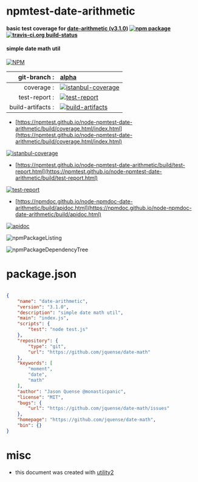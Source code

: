# npmtest-date-arithmetic

#### basic test coverage for  [date-arithmetic (v3.1.0)](https://github.com/jquense/date-math)  [![npm package](https://img.shields.io/npm/v/npmtest-date-arithmetic.svg?style=flat-square)](https://www.npmjs.org/package/npmtest-date-arithmetic) [![travis-ci.org build-status](https://api.travis-ci.org/npmtest/node-npmtest-date-arithmetic.svg)](https://travis-ci.org/npmtest/node-npmtest-date-arithmetic)

#### simple date math util

[![NPM](https://nodei.co/npm/date-arithmetic.png?downloads=true&downloadRank=true&stars=true)](https://www.npmjs.com/package/date-arithmetic)

| git-branch : | [alpha](https://github.com/npmtest/node-npmtest-date-arithmetic/tree/alpha)|
|--:|:--|
| coverage : | [![istanbul-coverage](https://npmtest.github.io/node-npmtest-date-arithmetic/build/coverage.badge.svg)](https://npmtest.github.io/node-npmtest-date-arithmetic/build/coverage.html/index.html)|
| test-report : | [![test-report](https://npmtest.github.io/node-npmtest-date-arithmetic/build/test-report.badge.svg)](https://npmtest.github.io/node-npmtest-date-arithmetic/build/test-report.html)|
| build-artifacts : | [![build-artifacts](https://npmtest.github.io/node-npmtest-date-arithmetic/glyphicons_144_folder_open.png)](https://github.com/npmtest/node-npmtest-date-arithmetic/tree/gh-pages/build)|

- [https://npmtest.github.io/node-npmtest-date-arithmetic/build/coverage.html/index.html](https://npmtest.github.io/node-npmtest-date-arithmetic/build/coverage.html/index.html)

[![istanbul-coverage](https://npmtest.github.io/node-npmtest-date-arithmetic/build/screenCapture.buildCi.browser.%252Ftmp%252Fbuild%252Fcoverage.lib.html.png)](https://npmtest.github.io/node-npmtest-date-arithmetic/build/coverage.html/index.html)

- [https://npmtest.github.io/node-npmtest-date-arithmetic/build/test-report.html](https://npmtest.github.io/node-npmtest-date-arithmetic/build/test-report.html)

[![test-report](https://npmtest.github.io/node-npmtest-date-arithmetic/build/screenCapture.buildCi.browser.%252Ftmp%252Fbuild%252Ftest-report.html.png)](https://npmtest.github.io/node-npmtest-date-arithmetic/build/test-report.html)

- [https://npmdoc.github.io/node-npmdoc-date-arithmetic/build/apidoc.html](https://npmdoc.github.io/node-npmdoc-date-arithmetic/build/apidoc.html)

[![apidoc](https://npmdoc.github.io/node-npmdoc-date-arithmetic/build/screenCapture.buildCi.browser.%252Ftmp%252Fbuild%252Fapidoc.html.png)](https://npmdoc.github.io/node-npmdoc-date-arithmetic/build/apidoc.html)

![npmPackageListing](https://npmtest.github.io/node-npmtest-date-arithmetic/build/screenCapture.npmPackageListing.svg)

![npmPackageDependencyTree](https://npmtest.github.io/node-npmtest-date-arithmetic/build/screenCapture.npmPackageDependencyTree.svg)



# package.json

```json

{
    "name": "date-arithmetic",
    "version": "3.1.0",
    "description": "simple date math util",
    "main": "index.js",
    "scripts": {
        "test": "node test.js"
    },
    "repository": {
        "type": "git",
        "url": "https://github.com/jquense/date-math"
    },
    "keywords": [
        "moment",
        "date",
        "math"
    ],
    "author": "Jason Quense @monasticpanic",
    "license": "MIT",
    "bugs": {
        "url": "https://github.com/jquense/date-math/issues"
    },
    "homepage": "https://github.com/jquense/date-math",
    "bin": {}
}
```



# misc
- this document was created with [utility2](https://github.com/kaizhu256/node-utility2)
